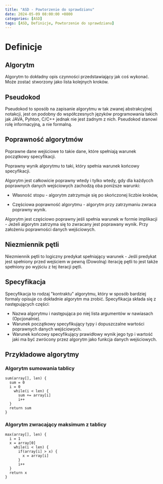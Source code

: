 ```yaml
---
title: "ASD - Powtorzenie do sprawdzianu"
date: 2024-05-09 08:00:00 +0800
categories: [ASD]
tags: [ASD, Definicje, Powtorzenie do sprawdzianu]
---
```


# Definicje

## Algorytm
Algorytm to dokładny opis czynności przedstawiający jak coś wykonać. Może zostać stworzony jako lista kolejnych kroków.

## Pseudokod
Pseudokod to sposób na zapisanie algorytmu w tak zwanej abstrakcyjnej notakcji, jest on podobny do współczesnych języków programowania takich jak JAVA, Pyhton, C/C++ jednak nie jest żadnym z nich. Pseudokod stanowi rolę informacyjną, a nie formalną.

## Poprawność algorytmów
Poprawne dane wejściowe to takie dane, które spełniają warunek początkowy specyfikacji.

Poprawny wynik algorytmu to taki, który spełnia warunek końcowy specyfikacji.

Algorytm jest całkowicie poprawny wtedy i tylko wtedy, gdy dla każdycch poprawnych danych wejściowych zachodzą oba poniższe warunki:

- Własność stopu - algorytm zatrzymuje się po skończonej liczbie kroków,

- Częściowa poprawność algorytmu - algorytm przy zatrzymaniu zwraca poprawny wynik.

Algorytm jest częściowo poprawny jeśli spełnia warunek w formie implikacji - Jeżeli algorytm zatrzyma się to zwracany jest poprawany wynik. Przy założeniu poprawności danych wejściowych.

## Niezmiennik pętli
Niezmiennik pętli to logiczny predykat spełniający warunek - Jeśli predykat jest spełniony przed wejściem w pewną (Dowolną) iterację pętli to jest także spełniony po wyjściu z tej iteracji pętli.

## Specyfikacja
Specyfikacja to rodzaj "kontraktu" algorytmu, który w sposób bardziej formaly opisuje co dokładnie algorytm ma zrobić. Specyfikacja składa się z następujących części:

- Nazwa algorytmu i następująca po niej lista argumentów w nawiasach (Opcjonalnie).
- Warunek początkowy specyfikujący typy i dopuszczalne wartości poprawnych danych wejściowych.
- Warunek końcowy specyfikujący prawidłowy wynik jego typ i wartość jaki ma być zwrócony przez algorytm jako funkcja danych wejściowych.


## Przykładowe algorytmy

### Algorytm sumowania tablicy

```shell
sum(array[], len) {
  sum = 0
  i = 0
    while(i < len) {
      sum += array[i]
      i++
  }
  return sum
}
```
### Algorytm zwracający maksimum z tablicy

```shell
max(array[], len) {
  i = 1
  x = array[0]
    while(i < len) {
      if(array[i] > x) {
        x = array[i]
      }
      i++
  }
  return x
}
```
